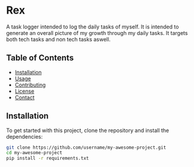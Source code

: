 # Rex
A task logger intended to log the daily tasks of myself. It is intended to generate an overall picture of my growth through my daily tasks. It targets both tech tasks and non tech tasks aswell.
## Table of Contents
- [Installation](#installation)
- [Usage](#usage)
- [Contributing](#contributing)
- [License](#license)
- [Contact](#contact)

## Installation
To get started with this project, clone the repository and install the dependencies:

```bash
git clone https://github.com/username/my-awesome-project.git
cd my-awesome-project
pip install -r requirements.txt